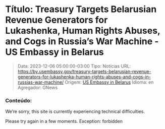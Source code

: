 # Título: Treasury Targets Belarusian Revenue Generators for Lukashenka, Human Rights Abuses, and Cogs in Russia’s War Machine - US Embassy in Belarus

>Data: 2023-12-06 05:00:00-03:00
>Tipo: Notícias
>URL: https://by.usembassy.gov/treasury-targets-belarusian-revenue-generators-for-lukashenka-human-rights-abuses-and-cogs-in-russias-war-machine/
>Origem: [US Embassy in Belarus](https://by.usembassy.gov)
>Idioma: en
>Agregador: GNews

### Conteúdo:

We’re sorry, this site is currently experiencing technical difficulties.

Please try again in a few moments. Exception: forbidden
